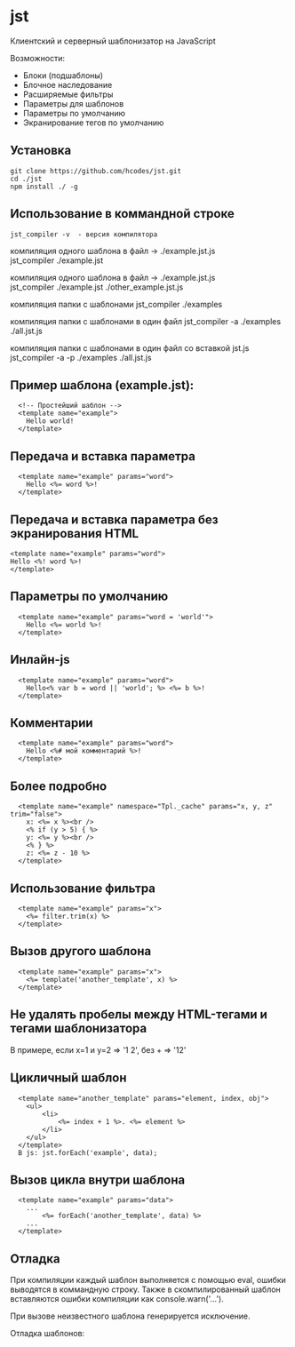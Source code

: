 # jst
Клиентский и серверный шаблонизатор на JavaScript
  
Возможности:
+ Блоки (подшаблоны)
+ Блочное наследование
+ Расширяемые фильтры
+ Параметры для шаблонов
+ Параметры по умолчанию
+ Экранирование тегов по умолчанию

## Установка
    git clone https://github.com/hcodes/jst.git
    cd ./jst
    npm install ./ -g
  
## Использование в коммандной строке
    jst_compiler -v  - версия компилятора  

компиляция одного шаблона в файл -> ./example.jst.js  
    jst_compiler ./example.jst  
  
компиляция одного шаблона в файл -> ./example.jst.js  
    jst_compiler ./example.jst ./other_example.jst.js
  
компиляция папки с шаблонами
    jst_compiler ./examples
  
компиляция папки с шаблонами в один файл
    jst_compiler -a ./examples ./all.jst.js
  
компиляция папки с шаблонами в один файл со вставкой jst.js
    jst_compiler -a -p ./examples ./all.jst.js
    
## Пример шаблона (example.jst):
      <!-- Простейший шаблон -->
      <template name="example">
        Hello world!
      </template>

## Передача и вставка параметра
      <template name="example" params="word">
        Hello <%= word %>!
      </template>

## Передача и вставка параметра без экранирования HTML
    <template name="example" params="word">
    Hello <%! word %>!
    </template>

## Параметры по умолчанию
      <template name="example" params="word = 'world'">
        Hello <%= world %>!
      </template>

## Инлайн-js
      <template name="example" params="word">
        Hello<% var b = word || 'world'; %> <%= b %>!
      </template>
      
## Комментарии 
      <template name="example" params="word">
        Hello <%# мой комментарий %>!
      </template>
      
## Более подробно
      <template name="example" namespace="Tpl._cache" params="x, y, z" trim="false">
        x: <%= x %><br />
        <% if (y > 5) { %>
        y: <%= y %><br />
        <% } %>
        z: <%= z - 10 %>
      </template>

## Использование фильтра
      <template name="example" params="x">
        <%= filter.trim(x) %>
      </template>
      
## Вызов другого шаблона
      <template name="example" params="x">
        <%= template('another_template', x) %>
      </template>

## Не удалять пробелы между HTML-тегами и тегами шаблонизатора
В примере, если x=1 и y=2 => '1 2', без + => '12'
      <template name="example" params="x">
        <%= x +%> <%=+ y %>
      </template>      

## Цикличный шаблон
      <template name="another_template" params="element, index, obj">
        <ul>
            <li>
                <%= index + 1 %>. <%= element %>
            </li>
        </ul>
      </template>
      В js: jst.forEach('example', data);
      
## Вызов цикла внутри шаблона
      <template name="example" params="data">
        ...
            <%= forEach('another_template', data) %>
        ...
      </template>
            
## Отладка 
При компиляции каждый шаблон выполняется с помощью eval, ошибки выводятся в коммандную строку.
Также в скомпилированный шаблон вставляются ошибки компиляции как console.warn('...').

При вызове неизвестного шаблона генерируется исключение.

Отладка шаблонов:
      <template name="example" params="data">
            <% console.log(data); %>
      </template>
